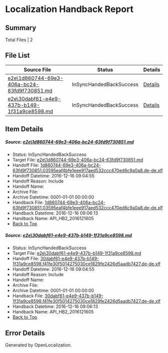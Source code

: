 # <a name='report-top'></a> Localization Handback Report

## Summary
 Total Files | 2

## File List
 Source File | Status | Details 
 ----------- | ------ | ------- 
 [e2e\1d860744-69e3-406a-bc24-63fd9f730851.md](https://github.com/OpenLocalizationTestOrg/ol-test0/blob/677dddea037daee0626c756f579f6ca257b37e00/e2e/1d860744-69e3-406a-bc24-63fd9f730851.md) | InSyncHandedBackSuccess | [Details](#bb4dd7c405669b7968e14876e6f33e1c2e80c4e23)
 [e2e\30dabf61-e4e9-437b-b149-1f31a9ce8598.md](https://github.com/OpenLocalizationTestOrg/ol-test0/blob/677dddea037daee0626c756f579f6ca257b37e00/e2e/30dabf61-e4e9-437b-b149-1f31a9ce8598.md) | InSyncHandedBackSuccess | [Details](#e73574017adb30508db2028ead8a4ad4007789fd5)

## Item Details
##### <a name='bb4dd7c405669b7968e14876e6f33e1c2e80c4e23'></a> Source: [e2e\1d860744-69e3-406a-bc24-63fd9f730851.md](https://github.com/OpenLocalizationTestOrg/ol-test0/blob/677dddea037daee0626c756f579f6ca257b37e00/e2e/1d860744-69e3-406a-bc24-63fd9f730851.md)
* Status: InSyncHandedBackSuccess
* Target File: [e2e\1d860744-69e3-406a-bc24-63fd9f730851.md](https://github.com/OpenLocalizationTestOrg/ol-test0-dede/blob/064aab04cab09de9c9b83c582185b8ed3d1e8818/e2e/1d860744-69e3-406a-bc24-63fd9f730851.md)
* Handoff File: [1d860744-69e3-406a-bc24-63fd9f730851.03595eaf4bfe1eee917aed532ccc470ed6c9a0a8.de-de.xlf](https://github.com/OpenLocalizationTestOrg/ol-test0-handoff/blob/d2f576b488752f30f732b49ca2521e418f0c9dd3/ol-handoff/OpenLocalizationTestOrg/ol-test0-dede/xinjiang/ht/1d860744-69e3-406a-bc24-63fd9f730851.03595eaf4bfe1eee917aed532ccc470ed6c9a0a8.de-de.xlf)
* Handoff Datetime: 2016-12-16 09:04:55
* Handoff Reason: Include
* Handoff Name: 
* Archive File: 
* Archive Datetime: 0001-01-01 00:00:00
* Handback File: [1d860744-69e3-406a-bc24-63fd9f730851.03595eaf4bfe1eee917aed532ccc470ed6c9a0a8.de-de.xlf](https://github.com/OpenLocalizationTestOrg/ol-test0-handback/blob/05ac3bd721fbb8ef9e289d853c2fff613de5cbbf/ol-handback/OpenLocalizationTestOrg/ol-test0-dede/xinjiang/ht/1d860744-69e3-406a-bc24-63fd9f730851.03595eaf4bfe1eee917aed532ccc470ed6c9a0a8.de-de.xlf)
* Handback Datetime: 2016-12-16 09:06:13
* Handback Name: API_HB2_2016121605
* [Back to Top](#report-top)

##### <a name='e73574017adb30508db2028ead8a4ad4007789fd5'></a> Source: [e2e\30dabf61-e4e9-437b-b149-1f31a9ce8598.md](https://github.com/OpenLocalizationTestOrg/ol-test0/blob/677dddea037daee0626c756f579f6ca257b37e00/e2e/30dabf61-e4e9-437b-b149-1f31a9ce8598.md)
* Status: InSyncHandedBackSuccess
* Target File: [e2e\30dabf61-e4e9-437b-b149-1f31a9ce8598.md](https://github.com/OpenLocalizationTestOrg/ol-test0-dede/blob/064aab04cab09de9c9b83c582185b8ed3d1e8818/e2e/30dabf61-e4e9-437b-b149-1f31a9ce8598.md)
* Handoff File: [30dabf61-e4e9-437b-b149-1f31a9ce8598.f41fe30f5014275030ce1829fe2426d5aadb7427.de-de.xlf](https://github.com/OpenLocalizationTestOrg/ol-test0-handoff/blob/d2f576b488752f30f732b49ca2521e418f0c9dd3/ol-handoff/OpenLocalizationTestOrg/ol-test0-dede/xinjiang/ht/30dabf61-e4e9-437b-b149-1f31a9ce8598.f41fe30f5014275030ce1829fe2426d5aadb7427.de-de.xlf)
* Handoff Datetime: 2016-12-16 09:04:55
* Handoff Reason: Include
* Handoff Name: 
* Archive File: 
* Archive Datetime: 0001-01-01 00:00:00
* Handback File: [30dabf61-e4e9-437b-b149-1f31a9ce8598.f41fe30f5014275030ce1829fe2426d5aadb7427.de-de.xlf](https://github.com/OpenLocalizationTestOrg/ol-test0-handback/blob/05ac3bd721fbb8ef9e289d853c2fff613de5cbbf/ol-handback/OpenLocalizationTestOrg/ol-test0-dede/xinjiang/ht/30dabf61-e4e9-437b-b149-1f31a9ce8598.f41fe30f5014275030ce1829fe2426d5aadb7427.de-de.xlf)
* Handback Datetime: 2016-12-16 09:06:13
* Handback Name: API_HB2_2016121605
* [Back to Top](#report-top)


## Error Details

Generated by OpenLocalization.
